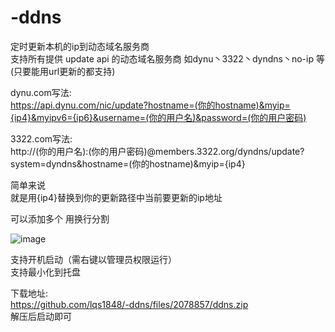 # -ddns
定时更新本机的ip到动态域名服务商<br>
支持所有提供 update api 的动态域名服务商 如dynu丶3322丶dyndns丶no-ip 等(只要能用url更新的都支持)<br>


dynu.com写法:<br>
https://api.dynu.com/nic/update?hostname=(你的hostname)&myip={ip4}&myipv6={ip6}&username=(你的用户名)&password=(你的用户密码)<br>

3322.com写法:<br>
http://(你的用户名):(你的用户密码)@members.3322.org/dyndns/update?system=dyndns&hostname=(你的hostname)&myip={ip4}<br>

简单来说<br>
就是用{ip4}替换到你的更新路径中当前要更新的ip地址<br>

可以添加多个 用换行分割<br>

![image](https://raw.githubusercontent.com/lqs1848/-ddns/master/info/layout.png)

支持开机启动（需右键以管理员权限运行）<br>
支持最小化到托盘<br>


下载地址:<br>
https://github.com/lqs1848/-ddns/files/2078857/ddns.zip<br>
解压后启动即可<br>

